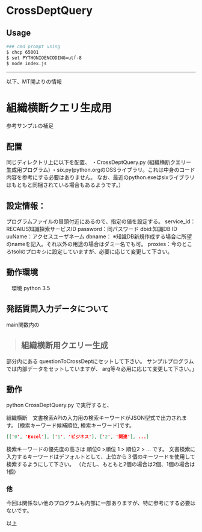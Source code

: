 # CrossDeptQuery

## Usage
```bash
### cmd prompt using
$ chcp 65001
$ set PYTHONIOENCODING=utf-8
$ node index.js
```

- - - - -

以下、MT開よりの情報  

# 組織横断クエリ生成用
参考サンプルの補足


## 配置
同じディレクトリ上に以下を配置、
・CrossDeptQuery.py  (組織横断クエリー生成用プログラム)
・six.py(python.orgのOSSライブラリ。これは中身のコード内容を参考にする必要はありません。
なお、最近のpython.exeはsixライブラリはもともと同梱されている場合もあるようです。）


## 設定情報：
プログラムファイルの冒頭付近にあるので、指定の値を設定する。
service_id：RECAIUS知識探索サービスID
password：同パスワード
dbid:知識DB ID
uuName：アクセスユーザネーム
dbname： ※知識DB新規作成する場合に所望のnameを記入。それ以外の用途の場合はダミー名でも可。
proxies：今のところtsolのプロキシに設定していますが、必要に応じて変更して下さい。


## 動作環境
　環境 python 3.5

## 発話質問入力データについて


main関数内の

> ## 組織横断用クエリー生成　

部分内にある
questionToCrossDeptにセットして下さい。
サンプルプログラムでは内部データをセットしていますが、
arg等々必用に応じて変更して下さい。」


## 動作
python CrossDeptQuery.py
で実行すると、

組織横断　文書検索APIの入力用の検索キーワードがJSON型式で出力されます。
[検索キーワード候補順位, 検索キーワード]です。

```json
[['0', 'Excel'], ['1', 'ビジネス'], ['2', '関連'], ...]
```


検索キーワードの優先度の高さは 順位0 >順位 1 > 順位2 > ...
です。
文書検索に入力するキーワードはデフォルトとして、上位から３個のキーワードを使用して検索するようにして下さい。
（ただし、もともと2個の場合は2個、1個の場合は1個）


### 他
今回は関係ない他のプログラムも内部に一部ありますが、特に参考にする必要はないです。


以上
